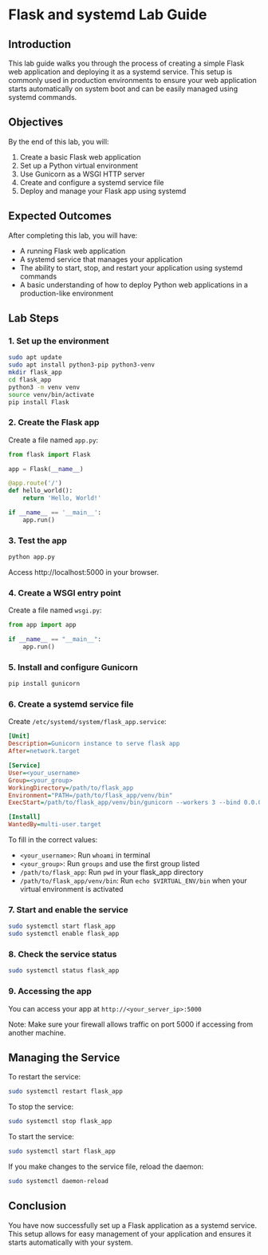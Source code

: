 # Flask and systemd Lab Guide

## Introduction
This lab guide walks you through the process of creating a simple Flask web application and deploying it as a systemd service. This setup is commonly used in production environments to ensure your web application starts automatically on system boot and can be easily managed using systemd commands.

## Objectives
By the end of this lab, you will:
1. Create a basic Flask web application
2. Set up a Python virtual environment
3. Use Gunicorn as a WSGI HTTP server
4. Create and configure a systemd service file
5. Deploy and manage your Flask app using systemd

## Expected Outcomes
After completing this lab, you will have:
- A running Flask web application
- A systemd service that manages your application
- The ability to start, stop, and restart your application using systemd commands
- A basic understanding of how to deploy Python web applications in a production-like environment

## Lab Steps

### 1. Set up the environment
```bash
sudo apt update
sudo apt install python3-pip python3-venv
mkdir flask_app
cd flask_app
python3 -m venv venv
source venv/bin/activate
pip install Flask
```

### 2. Create the Flask app
Create a file named `app.py`:

```python
from flask import Flask

app = Flask(__name__)

@app.route('/')
def hello_world():
    return 'Hello, World!'

if __name__ == '__main__':
    app.run()
```

### 3. Test the app
```bash
python app.py
```
Access http://localhost:5000 in your browser.

### 4. Create a WSGI entry point
Create a file named `wsgi.py`:

```python
from app import app

if __name__ == "__main__":
    app.run()
```

### 5. Install and configure Gunicorn
```bash
pip install gunicorn
```

### 6. Create a systemd service file
Create `/etc/systemd/system/flask_app.service`:

```ini
[Unit]
Description=Gunicorn instance to serve flask app
After=network.target

[Service]
User=<your_username>
Group=<your_group>
WorkingDirectory=/path/to/flask_app
Environment="PATH=/path/to/flask_app/venv/bin"
ExecStart=/path/to/flask_app/venv/bin/gunicorn --workers 3 --bind 0.0.0.0:5000 wsgi:app

[Install]
WantedBy=multi-user.target
```

To fill in the correct values:

- `<your_username>`: Run `whoami` in terminal
- `<your_group>`: Run `groups` and use the first group listed
- `/path/to/flask_app`: Run `pwd` in your flask_app directory
- `/path/to/flask_app/venv/bin`: Run `echo $VIRTUAL_ENV/bin` when your virtual environment is activated

### 7. Start and enable the service
```bash
sudo systemctl start flask_app
sudo systemctl enable flask_app
```

### 8. Check the service status
```bash
sudo systemctl status flask_app
```

### 9. Accessing the app
You can access your app at `http://<your_server_ip>:5000`

Note: Make sure your firewall allows traffic on port 5000 if accessing from another machine.

## Managing the Service

To restart the service:
```bash
sudo systemctl restart flask_app
```

To stop the service:
```bash
sudo systemctl stop flask_app
```

To start the service:
```bash
sudo systemctl start flask_app
```

If you make changes to the service file, reload the daemon:
```bash
sudo systemctl daemon-reload
```

## Conclusion
You have now successfully set up a Flask application as a systemd service. This setup allows for easy management of your application and ensures it starts automatically with your system.